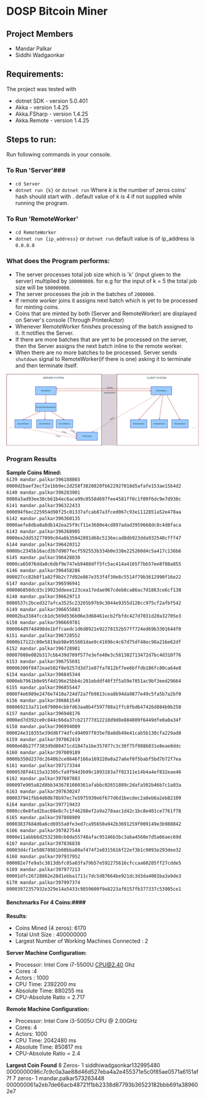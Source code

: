 # DOSP Bitcoin Miner #

## Project Members ##
* Mandar Palkar
* Siddhi Wadgaonkar 

## Requirements: ##
The project was tested with
* dotnet SDK - version 5.0.401
* Akka - version 1.4.25
* Akka.FSharp - version 1.4.25
* Akka.Remote - version 1.4.25


## Steps to run: ##
Run following commands in your console.

### To Run 'Server'###
* ``cd Server``
* ``dotnet run {k}`` or ``dotnet run`` 
  Where *k* is the number of zeros coins' hash should start with . default value of k is 4 if not supplied while running the program.

### To Run 'RemoteWorker' ###
* ``cd RemoteWorker``
* ``dotnet run {ip_address}`` or ``dotnet run``
    default value is of ip_address is ``0.0.0.0``

### What does the Program performs: ###
- The server processes total job size which is 'k' (input given to the server) multiplied by ``100000000``. for e.g for the input of k = 5 the total job size will be ``500000000``.
-  The server processes the job in the batches of ``2000000``.
-  If remote worker joins it assigns next batch which is yet to be processed for minting coins.
-  Coins that are minted by both (Server and RemoteWorker) are displayed on Server's console (Through PrinterActor)
-  Whenever RemoteWorker finishes processing of the batch assigned to it. It notifies the Server.
-  If there are more batches that are yet to be processed on the server, then the Server assigns the next batch inline to the remote worker.
- When there are no more batches to be processed. Server sends ``shutdown`` signal to RemoteWorker(if there is one) asking it to terminate and then terminate itself.

![alt text](https://github.com/pypalkar23/Bitcoin-Miner-DOSP/blob/main/Proj1_System.png)

### Program Results ###
**Sample Coins Mined:**    
`6139 mandar.palkar396188865 0000d2baef3ecf2e1bb9ec2d258f3820820fb622927018d5afafe153ae15b4d2`<br/>
`6140 mandar.palkar396283901 0000a3ad93ee38cb61b4ec6aca99c0558d697fee4581ff0c1f09f6dc9e7d938c`<br/>
`6141 mandar.palkar396322433 000094f6ec225954d98f25c01337afcab87a3fced067c93e1112851a52e478aa`<br/>
`6142 mandar.palkar396360135 0000aefe8dba8a8db142ea25f9cf11e3680e4cd897adad3959668dc8c4d8faca`<br/>
`6143 mandar.palkar396368905 0000ea2dd53277099c04a6b35042891d68c5136ecad8db923dda932540cfff47`<br/>
`6144 mandar.palkar396420312 0000bc2345b16acd3b7d907fecf592553b334b0e338e225260d4c5a417c136b6`<br/>
`6145 mandar.palkar396428830 0000ca65076dda0c6dbf9e747eb9488dff5fc5ac414a4165f7bb57ee8f88a855`<br/>
`6146 mandar.palkar396458286 000027cc82b8f1a82f9b2c77d92e867e353f4f30e8c5514f79b3612990f16e22`<br/>
`6147 mandar.palkar396596941 000086850dcd3c19923ddeee123cea17edae967cdeb8ca86ac7d1863ce6cf138`<br/>
`6148 mandar.palkar396629713 0000537c2bced327afca3525c23265b97b9c3044e9355d120cc975cf2afbf542`<br/>
`6149 mandar.palkar396655883 00002ba3384fccb1dc569d536b06e3d68461ecb2fbfdc427d7031d20a32705e3`<br/>
`6150 mandar.palkar396669781 000064d974d498de1bffcaedc1d6d8921e92278152b57ff724ed69b3301644f0`<br/>
`6151 mandar.palkar396728552 0000b17122c80e5819ab98e955601dae9c41696c4c67d75df48ec98a216e62df`<br/>
`6152 mandar.palkar396728981 00007080e002b317cbb439d709f577e3efe40e3c581302713472d7bc4d310f76`<br/>
`6153 mandar.palkar396755691 00006300f8472eae502f0e9257d3d71e87fa7812bf7ee6bffdb186fc80ca64e8`<br/>
`6154 mandar.palkar396845344 0000eb7961b0e95f4d196e25bb4c201ebddf40f3f5a59e7851ac9bf3eed29664`<br/>
`6155 mandar.palkar396855447 0000f4e6989e2476e7410a724d72a7fb9813cea8b94da9877e49c5fa5b7a2bf0`<br/>
`6156 mandar.palkar396861549 000069213a711e079004cbbfd63aa0b4f597708a1ffc8fbd647426d884b9b250`<br/>
`6157 mandar.palkar396948176 0000ed7d392ce0c844c66da37cb21777d12218d9d8e884089f6449dfe0a0a34f`<br/>
`6158 mandar.palkar396994009 000024e318355e39dd6f74dfc494097f035ef8a8db49e41cab5b130cfa229ad8`<br/>
`6159 mandar.palkar397062419 0000e68b27f7383d9d80471cd1847a1be357077c3c30f75f9886031e8eae0ddc`<br/>
`6160 mandar.palkar397089189 0000b350d237dc2640b2ce8646f166a169220a8a27a6ef8f5babf5bd7b72f7ea`<br/>
`6161 mandar.palkar397173344 0000538f44115a32305cfa9f94d3b99c1893183a7f02311e14b4a4ef832eae46`<br/>
`6162 mandar.palkar397607883 000097e905a82d8bb3436781080361afabbc02651889c2dafa502b46b7c1a03a`<br/>
`6163 mandar.palkar397630247 000037941fbb4d60b78b97ec7e5975939e6f677d6d1becdec2a8eb6a2eb82109`<br/>
`6164 mandar.palkar397719433 0000cc0e8fad2bac08e8c7c1f46288ef2a9a278aac1d42c1bc8e401ce7761f78`<br/>
`6165 mandar.palkar397808909 00003837684d6a6cd6955a0fe3ed7ca95650a942b3691259f009149e3b988842`<br/>
`6166 mandar.palkar397827544 0000e11abbb6d2532380cb0da55748afac95146b3bc3aba4560e7d5a66aec69d`<br/>
`6167 mandar.palkar397836838 00003d4cf1e50878981b60bba80af474f2e0315616f22ef3b1c9093e293dee32`<br/>
`6168 mandar.palkar397937952 000002e7fe9a5c3813dbfc85a03fa79b57e592275616cfccaa60205ff27cdde5`<br/>
`6169 mandar.palkar397977213 00001dfc26728862e28d1ebba1711c7dc5d87664be921dc3d3da4001ba3a9de3`<br/>
`6170 mandar.palkar397997374 00003972357932e329e14a5433c9859600f9e8223af0157fb377337c53905ce1`<br/>


#### Benchmarks For 4 Coins:####
**Results**:
- Coins Mined (4 zeros): 6170
- Total Unit Size : 400000000
- Largest Number of Working Machines Connected : 2

**Server Machine Configuration:**
- Processor: Intel Core i7-5500U CPU@2.40 Ghz
- Cores :4
- Actors : 1000 
- CPU Time: 2392200 ms
- Absolute Time: 880255 ms
- CPU-Absolute Ratio = 2.717

**Remote Machine Configuration:**
- Processor: Intel Core i3-5005U CPU @ 2.00GHz
- Cores: 4
- Actors: 1000
- CPU Time: 2042480 ms
- Absolute Time: 850817 ms
- CPU-Absolute Ratio = 2.4

**Largest Coin Found**
8 Zeros- 1 siddhiwadgaonkar132995480 0000000096c7c9c0a3ae88d46d527eba4a2e455371e5c0f85ae0571a6151af7f
7 zeros- 1 mandar.palkar573263448 000000061a2eb7de66acb48721f1bb2338d87793b36523182bbb691a389602e7 







